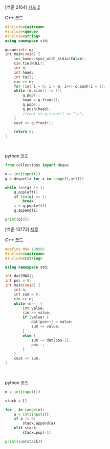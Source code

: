 [백준 2164] [카드 2](https://www.acmicpc.net/problem/2164)

C++ 코드
```C++
#include<iostream>
#include<queue>
#include<string>
using namespace std;

queue<int> q;
int main(void) {
	ios_base::sync_with_stdio(false);
	cin.tie(NULL);
	int n;
	int head;
	int tail;
	cin >> n;
	for (int i = 0; i < n; i++) q.push(i + 1);
	while (q.size() != 1){
		q.pop();
		head = q.front();
		q.pop();
		q.push(head);
		//cout << q.front() << "\n";
	}
	cout << q.front();

	return 0;
}
```

</br>

python 코드
```python
from collections import deque

n = int(input())
q = deque([x for x in range(1,n+1)])

while len(q) != 1:
    q.popleft()
    if len(q) == 1:
        break
    i = q.popleft()
    q.append(i)

print(q[0])
```

[백준 10773] [제로](https://www.acmicpc.net/problem/10773)

C++ 코드
```C++
#define MAX 100000
#include<iostream>
#include<cstring>

using namespace std;

int dat[MAX];
int pos = 0;
int main(void) {
	int n;
	int sum = 0;
	cin >> n;
	while (n--) {
		int value;
		cin >> value;
		if (value) {
			dat[pos++] = value;
			sum += value;
		}
		else {
			sum -= dat[pos-1];
			pos--;
		}
	}
	cout << sum;
}
```

</br>

python 코드
```python
n = int(input())

stack = []

for _ in range(n):
    a = int(input())
    if a != 0:
        stack.append(a)
    elif stack:
        stack.pop(-1)

print(sum(stack))
```


